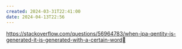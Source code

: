 ```yaml
---
created: 2024-03-31T22:41:00
date: 2024-04-13T22:56
---
```

https://stackoverflow.com/questions/56964783/when-jpa-qentity-is-generated-it-is-generated-with-a-certain-word